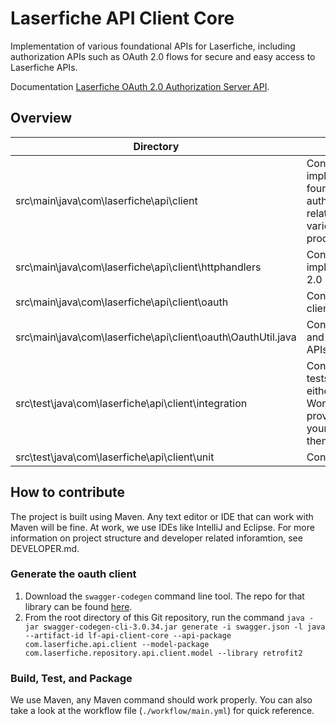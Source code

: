 # Laserfiche API Client Core

Implementation of various foundational APIs for Laserfiche, including authorization APIs such as OAuth 2.0 flows for secure and easy access to Laserfiche APIs.

Documentation [Laserfiche OAuth 2.0 Authorization Server API](https://developer.laserfiche.com/libraries.html).

## Overview

|Directory|Details|
|-|-|
|src\main\java\com\laserfiche\api\client|Contains the implementation of the foundational authentication/authorization related code for APIs of various Laserfiche products.|
|src\main\java\com\laserfiche\api\client\httphandlers|Contains a client implementation of OAuth 2.0 Client Credentials Flow.|
|src\main\java\com\laserfiche\api\client\oauth|Contains all OAuth related client code.
|src\main\java\com\laserfiche\api\client\oauth\OauthUtil.java|Contains all utility functions and classes for Laserfiche APIs.
|src\test\java\com\laserfiche\api\client\integration|Contains all integration tests. To run them, you either use GitHub Workflows, or you could provide the `.env` files in your file system and run them there.
|src\test\java\com\laserfiche\api\client\unit|Contains all unit tests.

## How to contribute

The project is built using Maven. Any text editor or IDE that can work with Maven will be fine. At work, we use IDEs like IntelliJ and Eclipse. For more information on project structure and developer related inforamtion, see DEVELOPER.md.

### Generate the oauth client

1. Download the `swagger-codegen` command line tool. The repo for that library can be found [here](https://search.maven.org/search?q=a:swagger-codegen-cli).
2. From the root directory of this Git repository, run the command `java -jar swagger-codegen-cli-3.0.34.jar generate -i swagger.json -l java --artifact-id lf-api-client-core --api-package com.laserfiche.api.client --model-package com.laserfiche.repository.api.client.model --library retrofit2`


### Build, Test, and Package

We use Maven, any Maven command should work properly. You can also take a look at the workflow file (`./workflow/main.yml`) for quick reference.